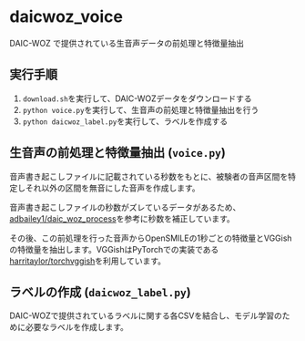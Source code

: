 # daicwoz_voice

DAIC-WOZ で提供されている生音声データの前処理と特徴量抽出

## 実行手順

1. `download.sh`を実行して、DAIC-WOZデータをダウンロードする
2. `python voice.py`を実行して、生音声の前処理と特徴量抽出を行う
3. `python daicwoz_label.py`を実行して、ラベルを作成する

## 生音声の前処理と特徴量抽出 (`voice.py`)

音声書き起こしファイルに記載されている秒数をもとに、被験者の音声区間を特定しそれ以外の区間を無音にした音声を作成します。

音声書き起こしファイルの秒数がズレているデータがあるため、[adbailey1/daic_woz_process](https://github.com/adbailey1/daic_woz_process)を参考に秒数を補正しています。

その後、この前処理を行った音声からOpenSMILEの1秒ごとの特徴量とVGGishの特徴量を抽出します。VGGishはPyTorchでの実装である[harritaylor/torchvggish](https://github.com/harritaylor/torchvggish)を利用しています。


## ラベルの作成 (`daicwoz_label.py`)

DAIC-WOZで提供されているラベルに関する各CSVを結合し、モデル学習のために必要なラベルを作成します。